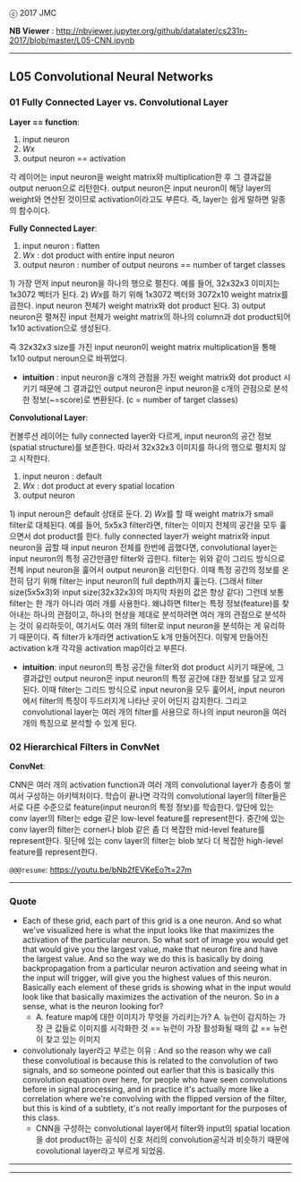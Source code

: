 
ⓒ 2017 JMC

**NB Viewer** : http://nbviewer.jupyter.org/github/datalater/cs231n-2017/blob/master/L05-CNN.ipynb

---

## L05 Convolutional Neural Networks

### 01 Fully Connected Layer vs. Convolutional Layer

**Layer == function**:

1. input neuron
2. $Wx$
3. output neuron == activation

각 레이어는 input neuron을 weight matrix와 multiplication한 후 그 결과값을 output neruon으로 리턴한다.
output neuron은 input neuron이 해당 layer의 weight와 연산된 것이므로 activation이라고도 부른다.
즉, layer는 쉽게 말하면 일종의 함수이다.

**Fully Connected Layer**:

1. input neuron : flatten
2. $Wx$ : dot product with entire input neuron
3. output neuron : number of output neurons == number of target classes

1\) 가장 먼저 input neuron을 하나의 행으로 펼친다.
예를 들어, 32x32x3 이미지는 1x3072 벡터가 된다.
2\) $Wx$를 하기 위해 1x3072 벡터와 3072x10 weight matrix를 곱한다.
input neuron 전체가 weight matrix와 dot product 된다.
3\) output neuron은 펼쳐진 input 전체가 weight matrix의 하나의 column과 dot product되어 1x10 activation으로 생성된다.

즉 32x32x3 size를 가진 input neuron이 weight matrix multiplication을 통해 1x10 output neroun으로 바뀌었다.

+ **intuition** : input neuron을 c개의 관점을 가진 weight matrix와 dot product 시키기 때문에 그 결과값인 output neuron은 input neuron을 c개의 관점으로 분석한 정보(~=score)로 변환된다. (c = number of target classes)

**Convolutional Layer**:

컨볼루션 레이어는 fully connected layer와 다르게, input neuron의 공간 정보(spatial structure)를 보존한다.
따라서 32x32x3 이미지를 하나의 행으로 펼치지 않고 시작한다.

1. input neuron : default
2. $Wx$ : dot product at every spatial location
3. output neuron

1\) input neroun은 default 상태로 둔다.
2\) $Wx$를 할 때 weight matrix가 small filter로 대체된다.
예를 들어, 5x5x3 filter라면, filter는 이미지 전체의 공간을 모두 훑으면서 dot product를 한다.
fully connected layer가 weight matrix와 input neuron을 곱할 때 input neuron 전체를 한번에 곱했다면, convolutional layer는 input neuron의 특정 공간만큼만 filter와 곱한다.
filter는 위와 같이 그리드 방식으로 전체 input neuron을 훑어서 output neuron을 리턴한다.
이때 특정 공간의 정보를 온전히 담기 위해 filter는 input neuron의 full depth까지 훑는다. (그래서 filter size(5x5x3)와 input size(32x32x3)의 마지막 차원의 값은 항상 같다)
그런데 보통 filter는 한 개가 아니라 여러 개를 사용한다.
왜냐하면 filter는 특정 정보(feature)를 찾아내는 하나의 관점이고, 하나의 현상을 제대로 분석하려면 여러 개의 관점으로 분석하는 것이 유리하듯이, 여기서도 여러 개의 filter로 input neuron을 분석하는 게 유리하기 때문이다.
즉 filter가 k개라면 activation도 k개 만들어진다.
이렇게 만들어진 activation k개 각각을 activation map이라고 부른다.

+ **intuition**: input neuron의 특정 공간을 filter와 dot product 시키기 때문에, 그 결과값인 output neuron은 input neuron의 특정 공간에 대한 정보를 담고 있게 된다. 이때 filter는 그리드 방식으로 input neuron을 모두 훑어서, input neuron에서 filter의 특징이 두드러지게 나타난 곳이 어딘지 감지한다. 그리고 convolutional layer는 여러 개의 filter를 사용므로 하나의 input neuron을 여러 개의 특징으로 분석할 수 있게 된다.

### 02 Hierarchical Filters in ConvNet

**ConvNet**:

CNN은 여러 개의 activation function과 여러 개의 convolutional layer가 층층이 쌓여서 구성하는 아키텍처이다.
학습이 끝나면 각각의 convolutional layer의 filter들은 서로 다른 수준으로 feature(input neuron의 특정 정보)를 학습한다.
앞단에 있는 conv layer의 filter는 edge 같은 low-level feature를 represent한다.
중간에 있는 conv layer의 filter는 corner나 blob 같은 좀 더 복잡한 mid-level feature를 represent한다.
뒷단에 있는 conv layer의 filter는 blob 보다 더 복잡한 high-level feature를 represent한다.



`@@@resume`: https://youtu.be/bNb2fEVKeEo?t=27m

---

### Quote

+ Each of these grid, each part of this grid is a one neuron. And so what we've visualized here is what the input looks like that maximizes the activation of the particular neuron. So what sort of image you would get that would give you the largest value, make that neuron fire and have the largest value. And so the way we do this is basically by doing backpropagation from a particular neuron activation and seeing what in the input will trigger, will give you the highest values of this neuron. Basically each element of these grids is showing what in the input would look like that basically maximizes the activation of the neuron. So in a sense, what is the neuron looking for?
  + A. feature map에 대한 이미지가 무엇을 가리키는가? A. 뉴런이 감지하는 가장 큰 값들로 이미지를 시각화한 것 == 뉴런이 가장 활성화될 때의 값 == 뉴런이 찾고 있는 이미지
+ convolutionaly layer라고 부르는 이유 : And so the reason why we call these convolutioal is because this is related to the convolution of two signals, and so someone pointed out earlier that this is basically this convolution equation over here, for people who have seen convolutions before in signal processing, and in practice it's actually more like a correlation where we're convolving with the flipped version of the filter, but this is kind of a subtlety, it's not really important for the purposes of this class.
  + CNN을 구성하는 convolutional layer에서 filter와 input의 spatial location을 dot product하는 공식이 신호 처리의 convolution공식과 비슷하기 때문에 covolutional layer라고 부르게 되었음.



---


---
